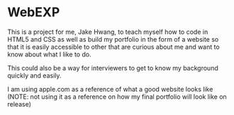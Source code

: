 # WebEXP
This is a project for me, Jake Hwang, to teach myself how to code in HTML5 and CSS as well as build my portfolio in the form 
of a website so that it is easily accessible to other that are curious about me and want to know about what I like to do.

This could also be a way for interviewers to get to know my background quickly and easily.

I am using apple.com as a reference of what a good website looks like (NOTE: not using it as a reference on how my final portfolio will look like on release)
